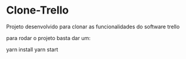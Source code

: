 # Clone-Trello
Projeto desenvolvido para clonar as funcionalidades do software trello

para rodar o projeto basta dar um:


yarn install
yarn start

